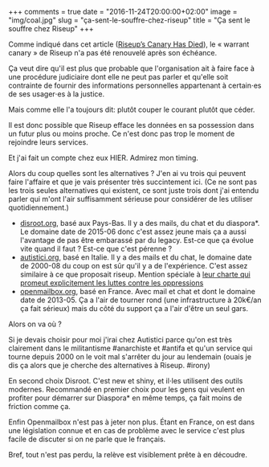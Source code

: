 +++
comments = true
date = "2016-11-24T20:00:00+02:00"
image = "img/coal.jpg"
slug = "ça-sent-le-souffre-chez-riseup"
title = "Ça sent le souffre chez Riseup"
+++

Comme indiqué dans cet article ([Riseup’s Canary Has Died][1]), le « warrant canary » de Riseup n'a pas été renouvelé après son échéance.

Ça veut dire qu'il est plus que probable que l'organisation ait à faire face à une procédure judiciaire dont elle ne peut pas parler et qu'elle soit contrainte de fournir des informations personnelles appartenant à certain⋅es de ses usager⋅es à la justice.

Mais comme elle l'a toujours dit: plutôt couper le courant plutôt que céder.

Il est donc possible que Riseup efface les données en sa possession dans un futur plus ou moins proche. Ce n'est donc pas trop le moment de rejoindre leurs services.

Et j'ai fait un compte chez eux HIER. Admirez mon timing.

Alors du coup quelles sont les alternatives ? J'en ai vu trois qui peuvent faire l'affaire et que je vais présenter très succintement ici. (Ce ne sont pas les trois seules alternatives qui existent, ce sont juste trois dont j'ai entendu parler qui m'ont l'air suffisamment sérieuse pour considérer de les utiliser quotidiennement.)

- [disroot.org][2], basé aux Pays-Bas. Il y a des mails, du chat et du diaspora*.  Le domaine date de 2015-06 donc c'est assez jeune mais ça a aussi l'avantage de pas être embarassé par du legacy. Est-ce que ça évolue vite quand il faut ? Est-ce que c'est pérenne ?
- [autistici.org][3], basé en Italie. Il y a des mails et du chat, le domaine date de 2000-08 du coup on est sûr qu'il y a de l'expérience. C'est assez similaire à ce que proposait riseup. Mention spéciale à [leur charte qui promeut explicitement les luttes contre les oppressions][4]
- [openmailbox.org][5], basé en France. Avec mail et chat et dont le domaine date de 2013-05. Ça a l'air de tourner rond (une infrastructure à 20k€/an ça fait sérieux) mais du côté du support ça a l'air d'être un seul gars.

Alors on va où ?

Si je devais choisir pour moi j'irai chez Autistici parce qu'on est très clairement dans le militantisme #anarchiste et #antifa et qu'un service qui tourne depuis 2000 on le voit mal s'arrêter du jour au lendemain (ouais je dis ça alors que je cherche des alternatives à Riseup. #irony)

En second choix Disroot. C'est new et shiny, et il⋅les utilisent des outils modernes. Recommandé en premier choix pour les gens qui veulent en profiter pour démarrer sur Diaspora* en même temps, ça fait moins de friction comme ça.

Enfin Openmailbox n'est pas à jeter non plus. Étant en France, on est dans une législation connue et en cas de problème avec le service c'est plus facile de discuter si on ne parle que le français.

Bref, tout n'est pas perdu, la relève est visiblement prête à en découdre.

[1]: https://c4ss.org/content/47015
[2]: https://disroot.org/
[3]: http://www.autistici.org/fr/index.html
[4]: http://www.autistici.org/fr/who/policy.html
[5]: https://www.openmailbox.org/
